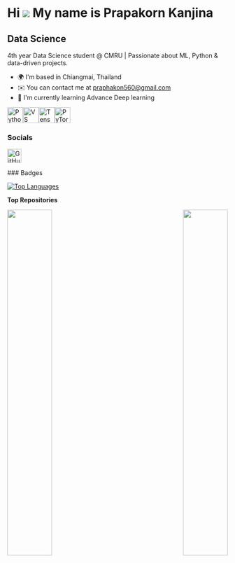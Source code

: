 Hi ![](https://user-images.githubusercontent.com/18350557/176309783-0785949b-9127-417c-8b55-ab5a4333674e.gif) My name is Prapakorn Kanjina
==========================================================================================================================================

Data Science
------------

4th year Data Science student @ CMRU | Passionate about ML, Python & data-driven projects.

* 🌍  I'm based in Chiangmai, Thailand
* ✉️  You can contact me at [praphakon560@gmail.com](mailto:praphakon560@gmail.com)
* 🧠  I'm currently learning Advance Deep learning

<p align="left">
<a href="https://www.python.org/" target="_blank" rel="noreferrer"><img src="https://raw.githubusercontent.com/danielcranney/readme-generator/main/public/icons/skills/python-colored.svg" alt="Python" title="Python" width="36" height="36" /></a><a href="https://code.visualstudio.com/" target="_blank" rel="noreferrer"><img src="https://raw.githubusercontent.com/danielcranney/readme-generator/main/public/icons/skills/visualstudiocode-colored.svg" alt="VS Code" title="VS Code" width="36" height="36" /></a><a href="https://www.tensorflow.org/" target="_blank" rel="noreferrer"><img src="https://raw.githubusercontent.com/danielcranney/readme-generator/main/public/icons/skills/tensorflow-colored.svg" alt="TensorFlow" title="TensorFlow" width="36" height="36" /></a><a href="https://pytorch.org/" target="_blank" rel="noreferrer"><img src="https://raw.githubusercontent.com/danielcranney/readme-generator/main/public/icons/skills/pytorch-colored.svg" alt="PyTorch" title="PyTorch" width="36" height="36" /></a>
</p>

### Socials

<p align="left"> <a href="https://www.github.com/Prapakorn23" target="_blank" rel="noreferrer"> <picture> <source media="(prefers-color-scheme: dark)" srcset="https://raw.githubusercontent.com/danielcranney/readme-generator/main/public/icons/socials/github-dark.svg" /> <source media="(prefers-color-scheme: light)" srcset="https://raw.githubusercontent.com/danielcranney/readme-generator/main/public/icons/socials/github.svg" /> <img src="https://raw.githubusercontent.com/danielcranney/readme-generator/main/public/icons/socials/github.svg" width="32" height="32" alt="GitHub" title="GitHub" /> </picture> </a></p>
### Badges

<a href="https://github.com/Prapakorn23" align="left"><img src="https://github-readme-stats.vercel.app/api/top-langs/?username=Prapakorn23&langs_count=10&title_color=3382ed&text_color=ec4899&icon_color=444e59&bg_color=000000&hide_border=true&locale=en&custom_title=Top%20%Languages" alt="Top Languages" /></a>

<b>Top Repositories</b>

<div width="100%" align="center"><a href="https://github.com/Prapakorn23/drift-cv-timeseries" align="left"><img align="left" width="45%" src="https://github-readme-stats.vercel.app/api/pin/?username=Prapakorn23&repo=drift-cv-timeseries&title_color=3382ed&text_color=ec4899&icon_color=444e59&bg_color=000000&hide_border=true&locale=en" /></a><a href="https://github.com/Prapakorn23/bustest.github.io" align="right"><img align="right" width="45%" src="https://github-readme-stats.vercel.app/api/pin/?username=Prapakorn23&repo=bustest.github.io&title_color=3382ed&text_color=ec4899&icon_color=444e59&bg_color=000000&hide_border=true&locale=en" /></a></div><br /><br /><br /><br /><br /><br /><br />
